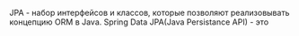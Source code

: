 JPA - набор интерфейсов и классов, которые позволяют реализовывать концепцию ORM в Java.
Spring Data JPA(Java Persistance API) - это 